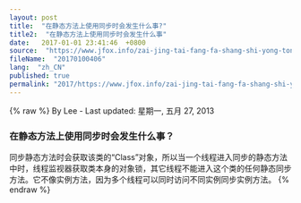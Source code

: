 ```yaml
---
layout: post
title:  "在静态方法上使用同步时会发生什么事?"
title2:  "在静态方法上使用同步时会发生什么事"
date:   2017-01-01 23:41:46  +0800
source:  "https://www.jfox.info/zai-jing-tai-fang-fa-shang-shi-yong-tong-bu-shi-hui-fa-sheng-shen-me-shi.html"
fileName:  "20170100406"
lang:  "zh_CN"
published: true
permalink: "2017/https://www.jfox.info/zai-jing-tai-fang-fa-shang-shi-yong-tong-bu-shi-hui-fa-sheng-shen-me-shi.html"
---
```

{% raw %}
By Lee - Last updated: 星期一, 五月 27, 2013

### 在静态方法上使用同步时会发生什么事？

同步静态方法时会获取该类的“Class”对象，所以当一个线程进入同步的静态方法中时，线程监视器获取类本身的对象锁，其它线程不能进入这个类的任何静态同步方法。它不像实例方法，因为多个线程可以同时访问不同实例同步实例方法。
{% endraw %}
